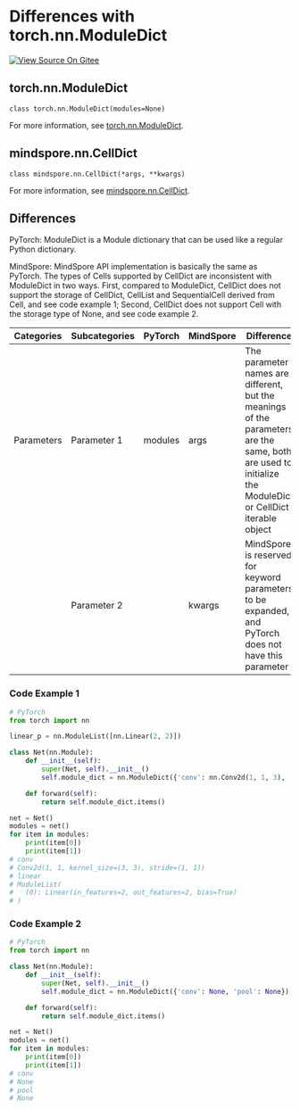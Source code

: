 # Differences with torch.nn.ModuleDict

[![View Source On Gitee](https://mindspore-website.obs.cn-north-4.myhuaweicloud.com/website-images/r2.3.1/resource/_static/logo_source_en.svg)](https://gitee.com/mindspore/docs/blob/r2.3.1/docs/mindspore/source_en/note/api_mapping/pytorch_diff/CellDict.md)

## torch.nn.ModuleDict

```text
class torch.nn.ModuleDict(modules=None)
```

For more information, see [torch.nn.ModuleDict](https://pytorch.org/docs/1.8.1/generated/torch.nn.ModuleDict.html).

## mindspore.nn.CellDict

```text
class mindspore.nn.CellDict(*args, **kwargs)
```

For more information, see [mindspore.nn.CellDict](https://www.mindspore.cn/docs/en/r2.3.1/api_python/nn/mindspore.nn.CellDict.html).

## Differences

PyTorch: ModuleDict is a Module dictionary that can be used like a regular Python dictionary.

MindSpore: MindSpore API implementation is basically the same as PyTorch. The types of Cells supported by CellDict are inconsistent with ModuleDict in two ways. First, compared to ModuleDict, CellDict does not support the storage of CellDict, CellList and SequentialCell derived from Cell, and see code example 1; Second, CellDict does not support Cell with the storage type of None, and see code example 2.

| Categories | Subcategories |PyTorch | MindSpore | Difference |
| --- | ---   | ---   | ---        |---  |
| Parameters | Parameter 1  | modules | args  | The parameter names are different, but the meanings of the parameters are the same, both are used to initialize the ModuleDict or CellDict iterable object |
|      | Parameter 2  |         | kwargs | MindSpore is reserved for keyword parameters to be expanded, and PyTorch does not have this parameter |

### Code Example 1

```python
# PyTorch
from torch import nn

linear_p = nn.ModuleList([nn.Linear(2, 2)])

class Net(nn.Module):
    def __init__(self):
        super(Net, self).__init__()
        self.module_dict = nn.ModuleDict({'conv': nn.Conv2d(1, 1, 3), 'linear': linear_p})

    def forward(self):
        return self.module_dict.items()

net = Net()
modules = net()
for item in modules:
    print(item[0])
    print(item[1])
# conv
# Conv2d(1, 1, kernel_size=(3, 3), stride=(1, 1))
# linear
# ModuleList(
#   (0): Linear(in_features=2, out_features=2, bias=True)
# )
```

### Code Example 2

```python
# PyTorch
from torch import nn

class Net(nn.Module):
    def __init__(self):
        super(Net, self).__init__()
        self.module_dict = nn.ModuleDict({'conv': None, 'pool': None})

    def forward(self):
        return self.module_dict.items()

net = Net()
modules = net()
for item in modules:
    print(item[0])
    print(item[1])
# conv
# None
# pool
# None
```
